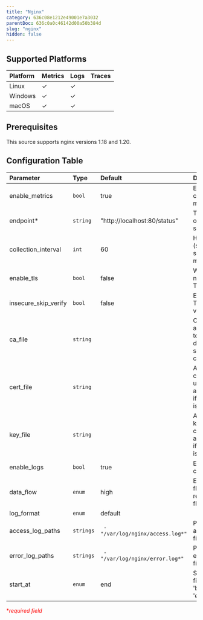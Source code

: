 ```yaml
---
title: "Nginx"
category: 636c08e1212e49001e7a3032
parentDoc: 636c0a0c46142d00a50b384d
slug: "nginx"
hidden: false
---
```

## Supported Platforms

| Platform | Metrics | Logs | Traces |
| :------- | :------ | :--- | :----- |
| Linux    | ✓       | ✓    |        |
| Windows  | ✓       | ✓    |        |
| macOS    | ✓       | ✓    |        |

## Prerequisites

This source supports nginx versions 1.18 and 1.20.

## Configuration Table

| Parameter            | Type      | Default                           | Description                                                                   |
| :------------------- | :-------- | :-------------------------------- | :---------------------------------------------------------------------------- |
| enable_metrics       | `bool`    | true                              | Enable to collect metrics.                                                    |
| endpoint*           | `string`  | "http://localhost:80/status"    | The endpoint of the NGINX server.                                             |
| collection_interval  | `int`     | 60                                | How often (seconds) to scrape for metrics.                                    |
| enable_tls           | `bool`    | false                             | Whether or not to use TLS.                                                    |
| insecure_skip_verify | `bool`    | false                             | Enable to skip TLS certificate verification.                                  |
| ca_file              | `string`  |                                   | Certificate authority used to validate the database server's TLS certificate. |
| cert_file            | `string`  |                                   | A TLS certificate used for client authentication, if mutual TLS is enabled.   |
| key_file             | `string`  |                                   | A TLS private key used for client authentication, if mutual TLS is enabled.   |
| enable_logs          | `bool`    | true                              | Enable to collect logs.                                                       |
| data_flow            | `enum`    | high                              | Enable high flow or reduced low flow.                                         |
| log_format           | `enum`    | default                           |                                                                               |
| access_log_paths     | `strings` | ` - "/var/log/nginx/access.log*"` | Path to NGINX access log file(s).                                             |
| error_log_paths      | `strings` | ` - "/var/log/nginx/error.log*"`  | Path to NGINX error log file(s).                                              |
| start_at             | `enum`    | end                               | Start reading file from 'beginning' or 'end'.                                 |

<span style="color:red">\*_required field_</span>
